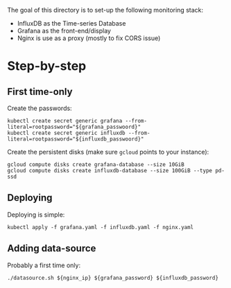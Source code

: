 The goal of this directory is to set-up the following monitoring stack:
- InfluxDB as the Time-series Database
- Grafana as the front-end/display
- Nginx is use as a proxy (mostly to fix CORS issue)

Step-by-step
============

First time-only
---------------
Create the passwords:
```
kubectl create secret generic grafana --from-literal=rootpassword="${grafana_passwoord}"
kubectl create secret generic influxdb --from-literal=rootpassword="${influxdb_passwoord}"
```

Create the persistent disks (make sure `gcloud` points to your instance):
```
gcloud compute disks create grafana-database --size 10GiB
gcloud compute disks create influxdb-database --size 100GiB --type pd-ssd
```

Deploying
---------
Deploying is simple:
```
kubectl apply -f grafana.yaml -f influxdb.yaml -f nginx.yaml
```

Adding data-source
------------------
Probably a first time only:
```
./datasource.sh ${nginx_ip} ${grafana_password} ${influxdb_password}
```
